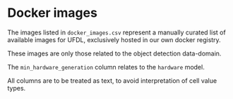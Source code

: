 # Docker images

The images listed in `docker_images.csv` represent a manually curated list of
available images for UFDL, exclusively hosted in our own docker registry.

These images are only those related to the object detection data-domain.

The `min_hardware_generation` column relates to the `hardware` model.

All columns are to be treated as text, to avoid interpretation of cell value types.